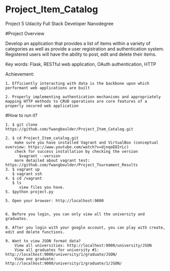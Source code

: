 # Project_Item_Catalog
Project 5 Udacity Full Stack Developer Nanodegree

#Project Overview

Develop an application that provides a list of items within a variety of
categories as well as provide a user registration and authentication system.
Registered users will have the ability to post, edit and delete their items.

Key words: Flask, RESTful web application, OAuth authentication, HTTP

Achievement:

    1. Efficiently interacting with data is the backbone upon which performant web applications are built

    2. Properly implementing authentication mechanisms and appropriately mapping HTTP methods to CRUD operations are core features of a properly secured web application
#How to run it?

    1. $ git clone https://github.com/fwangboulder/Project_Item_Catalog.git

    2. $ cd Project_Item_catalog.git
        make sure you have installed Vagrant and VirtualBox (conceptual overview: https://www.youtube.com/watch?v=djnqoEO2rLc)
        check for success installation by checking the version
          $vagrant --version
        more detailed about vagrant test: https://github.com/fwangboulder/Project_Tournament_Results
    3. $ vagrant up
       $ vagrant ssh
    4. $ cd /vagrant
       $ ls
          view files you have.
    5. $python project.py

    5. Open your browser: http://localhost:9000


    6. Before you login, you can only view all the university and graduates.

    8. After you login with your google account, you can play with create, edit and delete functions.

    9. Want to view JSON format data?
        View all universities: http://localhost:9000/university/JSON
        View all graduates for university #1: http://localhost:9000/university/1/graduate/JSON/
        View one graduate: http://localhost:9000/university/1/graduate/1/JSON/
